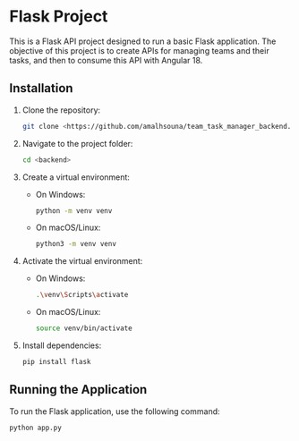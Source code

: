 # Flask Project

This is a Flask API project designed to run a basic Flask application. The objective of this project is to create APIs for managing teams and their tasks, and then to consume this API with Angular 18.

## Installation

1. Clone the repository:
    ```bash
    git clone <https://github.com/amalhsouna/team_task_manager_backend.git>
    ```

2. Navigate to the project folder:
    ```bash
    cd <backend>
    ```

3. Create a virtual environment:
    - On Windows:
      ```bash
      python -m venv venv
      ```
    - On macOS/Linux:
      ```bash
      python3 -m venv venv
      ```

4. Activate the virtual environment:
    - On Windows:
      ```bash
      .\venv\Scripts\activate
      ```
    - On macOS/Linux:
      ```bash
      source venv/bin/activate
      ```

5. Install dependencies:
    ```bash
    pip install flask
    ```

## Running the Application

To run the Flask application, use the following command:

```bash
python app.py